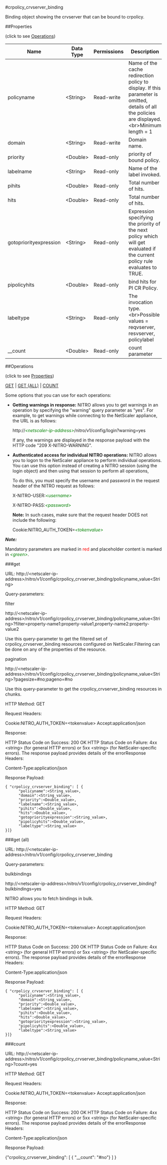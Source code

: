 #crpolicy_crvserver_binding

Binding object showing the crvserver that can be bound to crpolicy.


##Properties 
<span>(click to see [Operations](#operations))</span>


<table><thead><tr><th>Name</th><th> Data Type</th><th> Permissions</th><th>Description</th></tr></thead><tbody><tr><td>policyname</td><td>&lt;String></td><td>Read-write</td><td>Name of the cache redirection policy to display. If this parameter is omitted, details of all the policies are displayed.&lt;br>Minimum length = 1</td><tr><tr><td>domain</td><td>&lt;String></td><td>Read-write</td><td>Domain name.</td><tr><tr><td>priority</td><td>&lt;Double></td><td>Read-only</td><td>priority of bound policy.</td><tr><tr><td>labelname</td><td>&lt;String></td><td>Read-only</td><td>Name of the label invoked.</td><tr><tr><td>pihits</td><td>&lt;Double></td><td>Read-only</td><td>Total number of hits.</td><tr><tr><td>hits</td><td>&lt;Double></td><td>Read-only</td><td>Total number of hits.</td><tr><tr><td>gotopriorityexpression</td><td>&lt;String></td><td>Read-only</td><td>Expression specifying the priority of the next policy which will get evaluated if the current policy rule evaluates to TRUE.</td><tr><tr><td>pipolicyhits</td><td>&lt;Double></td><td>Read-only</td><td>bind hits for PI CR Policy.</td><tr><tr><td>labeltype</td><td>&lt;String></td><td>Read-only</td><td>The invocation type.&lt;br>Possible values = reqvserver, resvserver, policylabel</td><tr><tr><td>__count</td><td>&lt;Double></td><td>Read-only</td><td>count parameter</td><tr></tbody></table>
##Operations 
<span>(click to see [Properties](#properties))</span>


[GET](#get) | [GET (ALL)](#get-(all)) | [COUNT](#count)


Some options that you can use for each operations:
<ul><li><p><b>Getting warnings in response:</b> NITRO allows you to get warnings in an operation by specifying the "warning" query parameter as "yes". For example, to get warnings while connecting to the NetScaler appliance, the URL is as follows:</p><p>http://<span style="color:green;font-style:italic;">&lt;netscaler-ip-address&gt;</span>/nitro/v1/config/login?warning=yes</p><p>If any, the warnings are displayed in the response payload with the HTTP code "209 X-NITRO-WARNING".</p></li><li><p><b>Authenticated access for individual NITRO operations:</b> NITRO allows you to logon to the NetScaler appliance to perform individual operations. You can use this option instead of creating a NITRO session (using the login object) and then using that session to perform all operations,</p><p>To do this, you must specify the username and password in the request header of the NITRO request as follows:</p><p>X-NITRO-USER:<span style="color:green;font-style:italic;">&lt;username&gt;</span></p><p>X-NITRO-PASS:<span style="color:green;font-style:italic;">&lt;password&gt;</span></p><p><b>Note:</b> In such cases, make sure that the request header DOES not include the following:</p><p>Cookie:NITRO_AUTH_TOKEN=<span style="color:green;font-style:italic;">&lt;tokenvalue&gt;</span></p></li></ul>



***Note:*** 
Mandatory parameters are marked in <span style="color:#FF0000;">red</span> and placeholder content is marked in <span style="color:green;font-style:italic">&lt;green&gt;</span>.

###get



URL: http://&lt;netscaler-ip-address&gt;/nitro/v1/config/crpolicy_crvserver_binding/policyname_value&lt;String&gt;
Query-parameters:
filter
http://&lt;netscaler-ip-address&gt;/nitro/v1/config/crpolicy_crvserver_binding/policyname_value&lt;String&gt;?filter=property-name1:property-value1,property-name2:property-value2
Use this query-parameter to get the filtered set of crpolicy_crvserver_binding resources configured on NetScaler.Filtering can be done on any of the properties of the resource.


pagination
http://&lt;netscaler-ip-address&gt;/nitro/v1/config/crpolicy_crvserver_binding/policyname_value&lt;String&gt;?pagesize=#no;pageno=#no
Use this query-parameter to get the crpolicy_crvserver_binding resources in chunks.



HTTP Method: GET
Request Headers:

Cookie:NITRO_AUTH_TOKEN=&lt;tokenvalue&gt;Accept:application/json

Response:
HTTP Status Code on Success: 200 OKHTTP Status Code on Failure: 4xx &lt;string&gt; (for general HTTP errors) or 5xx &lt;string&gt; (for NetScaler-specific errors). The response payload provides details of the errorResponse Headers:

Content-Type:application/json

Response Payload: ```{ "crpolicy_crvserver_binding": [ {      "policyname":<String_value>,      "domain":<String_value>,      "priority":<Double_value>,      "labelname":<String_value>,      "pihits":<Double_value>,      "hits":<Double_value>,      "gotopriorityexpression":<String_value>,      "pipolicyhits":<Double_value>,      "labeltype":<String_value>}]}```



###get (all)



URL: http://&lt;netscaler-ip-address&gt;/nitro/v1/config/crpolicy_crvserver_binding
Query-parameters:
bulkbindings
http://&lt;netscaler-ip-address&gt;/nitro/v1/config/crpolicy_crvserver_binding?bulkbindings=yes
NITRO allows you to fetch bindings in bulk.



HTTP Method: GET
Request Headers:

Cookie:NITRO_AUTH_TOKEN=&lt;tokenvalue&gt;Accept:application/json

Response:
HTTP Status Code on Success: 200 OKHTTP Status Code on Failure: 4xx &lt;string&gt; (for general HTTP errors) or 5xx &lt;string&gt; (for NetScaler-specific errors). The response payload provides details of the errorResponse Headers:

Content-Type:application/json

Response Payload: ```{ "crpolicy_crvserver_binding": [ {      "policyname":<String_value>,      "domain":<String_value>,      "priority":<Double_value>,      "labelname":<String_value>,      "pihits":<Double_value>,      "hits":<Double_value>,      "gotopriorityexpression":<String_value>,      "pipolicyhits":<Double_value>,      "labeltype":<String_value>}]}```



###count



URL: http://&lt;netscaler-ip-address&gt;/nitro/v1/config/crpolicy_crvserver_binding/policyname_value&lt;String&gt;?count=yes
HTTP Method: GET
Request Headers:

Cookie:NITRO_AUTH_TOKEN=&lt;tokenvalue&gt;Accept:application/json

Response:
HTTP Status Code on Success: 200 OKHTTP Status Code on Failure: 4xx &lt;string&gt; (for general HTTP errors) or 5xx &lt;string&gt; (for NetScaler-specific errors). The response payload provides details of the errorResponse Headers:

Content-Type:application/json

Response Payload: 
{"crpolicy_crvserver_binding": [ { "__count": "#no"} ] }



